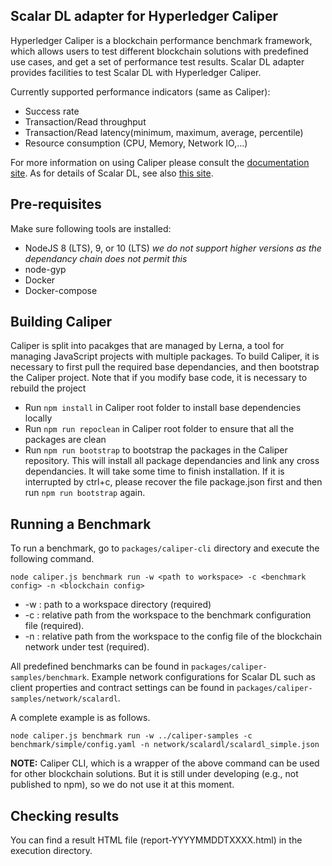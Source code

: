 ## Scalar DL adapter for Hyperledger Caliper

Hyperledger Caliper is a blockchain performance benchmark framework, which allows users to test different blockchain solutions with predefined use cases, and get a set of performance test results. Scalar DL adapter provides facilities to test Scalar DL with Hyperledger Caliper.

Currently supported performance indicators (same as Caliper):
* Success rate
* Transaction/Read throughput
* Transaction/Read latency(minimum, maximum, average, percentile)
* Resource consumption (CPU, Memory, Network IO,...)

For more information on using Caliper please consult the [documentation site](https://hyperledger.github.io/caliper/). As for details of Scalar DL, see also [this site](https://scalardl.readthedocs.io/en/latest/).

## Pre-requisites

Make sure following tools are installed:
* NodeJS 8 (LTS), 9, or 10 (LTS) *we do not support higher versions as the dependancy chain does not permit this*
* node-gyp
* Docker
* Docker-compose

## Building Caliper
Caliper is split into pacakges that are managed by Lerna, a tool for managing JavaScript projects with multiple packages. To build Caliper, it is necessary to first pull the required base dependancies, and then bootstrap the Caliper project. Note that if you modify base code, it is necessary to rebuild the project

* Run `npm install` in Caliper root folder to install base dependencies locally
* Run `npm run repoclean` in Caliper root folder to ensure that all the packages are clean
* Run `npm run bootstrap` to bootstrap the packages in the Caliper repository. This will install all package dependancies and link any cross dependancies. It will take some time to finish installation. If it is interrupted by ctrl+c, please recover the file package.json first and then run `npm run bootstrap` again.

## Running a Benchmark

To run a benchmark, go to `packages/caliper-cli` directory and execute the following command.

```
node caliper.js benchmark run -w <path to workspace> -c <benchmark config> -n <blockchain config>
```

- -w : path to a workspace directory (required)
- -c : relative path from the workspace to the benchmark configuration file (required).
- -n : relative path from the workspace to the config file of the blockchain network under test (required).

All predefined benchmarks can be found in `packages/caliper-samples/benchmark`. Example network configurations for Scalar DL such as client properties and contract settings can be found in `packages/caliper-samples/network/scalardl`.

A complete example is as follows.

```
node caliper.js benchmark run -w ../caliper-samples -c benchmark/simple/config.yaml -n network/scalardl/scalardl_simple.json
```

**NOTE:** Caliper CLI, which is a wrapper of the above command can be used for other blockchain solutions. But it is still under developing (e.g., not published to npm), so we do not use it at this moment.

## Checking results

You can find a result HTML file (report-YYYYMMDDTXXXX.html) in the execution directory.
